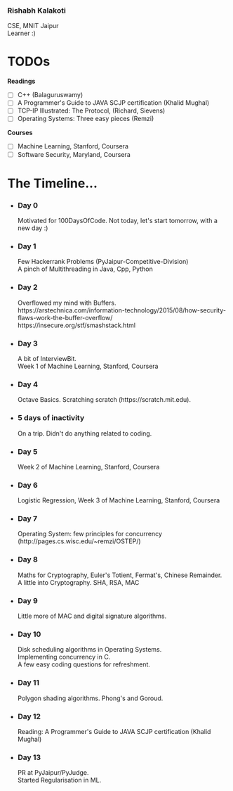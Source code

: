 <h3>Rishabh Kalakoti</h3>
<p>
CSE, MNIT Jaipur
<br>
Learner :)
</p>

# TODOs
**Readings**
- [ ] C++ (Balaguruswamy)
- [ ] A Programmer's Guide to JAVA SCJP certification (Khalid Mughal)
- [ ] TCP-IP Illustrated: The Protocol, (Richard, Sievens)
- [ ] Operating Systems: Three easy pieces (Remzi)

**Courses**
- [ ] Machine Learning, Stanford, Coursera
- [ ] Software Security, Maryland, Coursera

# The Timeline...
<ul>
<li>
<h3>Day 0</h3>
Motivated for 100DaysOfCode. Not today, let's start tomorrow, with a new day :)
</li>
<li>
<h3>Day 1</h3>
Few Hackerrank Problems (PyJaipur-Competitive-Division)<br>
A pinch of Multithreading in Java, Cpp, Python
</li>
<li>
<h3>Day 2</h3>
  Overflowed my mind with Buffers.<br>
  https://arstechnica.com/information-technology/2015/08/how-security-flaws-work-the-buffer-overflow/<br>
  https://insecure.org/stf/smashstack.html
</li>
<li>
<h3>Day 3</h3>
  A bit of InterviewBit.<br>
  Week 1 of Machine Learning, Stanford, Coursera
</li>
<li>
 <h3>Day 4</h3>
  Octave Basics. Scratching scratch (https://scratch.mit.edu).
</li>
<li>
<h3>5 days of inactivity</h3>
  On a trip. Didn't do anything related to coding.
  
</li>
  <li>
 <h3>Day 5</h3>
  Week 2 of Machine Learning, Stanford, Coursera
</li>
  <li>
 <h3>Day 6</h3>
  Logistic Regression, Week 3 of Machine Learning, Stanford, Coursera
</li>
  
  <li>
 <h3>Day 7</h3>
  Operating System: few principles for concurrency (http://pages.cs.wisc.edu/~remzi/OSTEP/)
</li>

  <li>
 <h3>Day 8</h3>
  Maths for Cryptography, Euler's Totient, Fermat's, Chinese Remainder.
  <br>
  A little into Cryptography. SHA, RSA, MAC
</li>
 <li>
 <h3>Day 9</h3>
  Little more of MAC and digital signature algorithms.
</li>

 <li>
  <h3>Day 10</h3>
  Disk scheduling algorithms in Operating Systems.<br>
  Implementing concurrency in C.<br>
  A few easy coding questions for refreshment.
</li>
<li>
  <h3>Day 11</h3>
  Polygon shading algorithms. Phong's and Goroud.
</li>
<li>
  <h3>Day 12</h3>
  Reading: A Programmer's Guide to JAVA SCJP certification (Khalid Mughal)
</li>

<li>
  <h3>Day 13</h3>
  PR at PyJaipur/PyJudge.<br>
  Started Regularisation in ML.
</li>
</ul>
